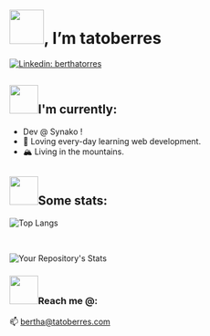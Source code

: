 # <img src="https://media.giphy.com/media/3ohs4f2bZ4jSd2q5tS/giphy.gif" width="60">,  I’m tatoberres

[![Linkedin: berthatorres](https://img.shields.io/badge/-berthatorres-goldenrod?style=plastic&logo=Linkedin&logoColor=white&link=https://www.linkedin.com/in/berthatorres/)](https://www.linkedin.com/in/berthatorres/)

## <img src="https://media.giphy.com/media/Ib6WRmuEJhqecleOR3/giphy.gif" width="50">I'm currently:

- Dev @ Synako !
- 🌱 Loving every-day learning web development.
- 🏔 Living in the mountains.


## <img src="https://media.giphy.com/media/kjoyKN8afEairJGnlK/giphy.gif" width="50">Some stats:

![Top Langs](https://github-readme-stats.vercel.app/api/top-langs/?username=tatoberres&langs_count=6&layout=compact&theme=gruvbox_light)

<br>

![Your Repository's Stats](https://github-readme-stats.vercel.app/api?username=tatoberres&show_icons=true&count_private=true&theme=gruvbox_light)

### <img src="https://media.giphy.com/media/mln15LJPb4BP1PGJmj/giphy.gif" width="50">Reach me @:

📫  <a mailto="bertha@estudiomaco.com">bertha@tatoberres.com</a>
